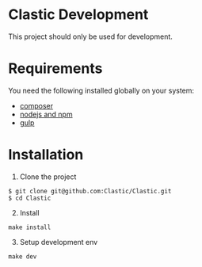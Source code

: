 Clastic Development
===================

This project should only be used for development.

# Requirements

You need the following installed globally on your system:
 - [composer](http://getcomposer.org)
 - [nodejs and npm](http://nodejs.org)
 - [gulp](http://gulpjs.com)

# Installation

1. Clone the project

```
$ git clone git@github.com:Clastic/Clastic.git
$ cd Clastic
```

2. Install

```
make install
```

3. Setup development env

```
make dev
```
